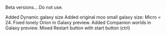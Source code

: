 
Beta versions... Do not use.



Added Dynamic galaxy size
Added original moo small galaxy size: Micro = 24.
Fixed lonely Orion in Galaxy preview.
Added Companion worlds in Galaxy preview.
Mixed Restart button with start button (ctrl)
